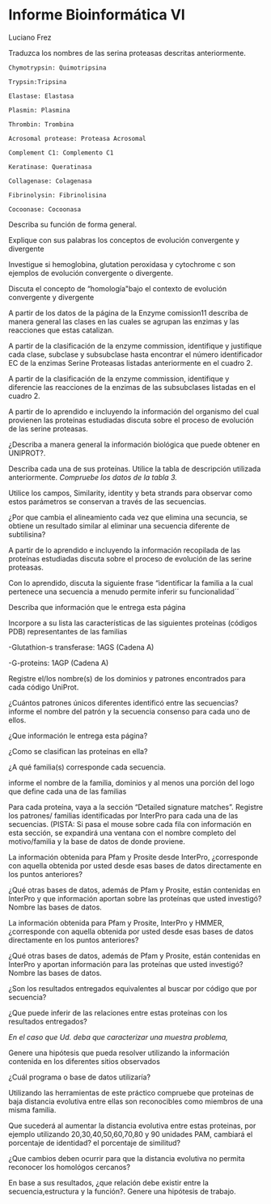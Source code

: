 # Informe Bioinformática VI
Luciano Frez

Traduzca los nombres de las serina proteasas descritas anteriormente.

    Chymotrypsin: Quimotripsina
    
    Trypsin:Tripsina
    
    Elastase: Elastasa
    
    Plasmin: Plasmina
    
    Thrombin: Trombina
    
    Acrosomal protease: Proteasa Acrosomal
    
    Complement C1: Complemento C1
    
    Keratinase: Queratinasa
    
    Collagenase: Colagenasa
    
    Fibrinolysin: Fibrinolisina
    
    Cocoonase: Cocoonasa

Describa su función de forma general.

Explique con sus palabras los conceptos de evolución convergente y divergente

Investigue si hemoglobina, glutation peroxidasa y cytochrome c son ejemplos de evolución
convergente o divergente.

Discuta el concepto de “homología"bajo el contexto de evolución convergente y divergente

A partir de los datos de la página de la Enzyme comission11 describa de manera general las
clases en las cuales se agrupan las enzimas y las reacciones que estas catalizan.

A partir de la clasificación de la enzyme commission, identifique y justifique cada clase,
subclase y subsubclase hasta encontrar el número identificador EC de la enzimas Serine
Proteasas listadas anteriormente en el cuadro 2.

A partir de la clasificación de la enzyme commission, identifique y diferencie las reacciones
de la enzimas de las subsubclases listadas en el cuadro 2.

A partir de lo aprendido e incluyendo la información del organismo del cual provienen las
proteínas estudiadas discuta sobre el proceso de evolución de las serine proteasas.

¿Describa a manera general la información biológica que puede obtener en UNIPROT?.

Describa cada una de sus proteínas. Utilice la tabla de descripción utilizada anteriormente. *Compruebe los datos de la tabla 3.*

Utilice los campos, Similarity, identity y beta strands para observar como estos parámetros
se conservan a través de las secuencias.

¿Por que cambia el alineamiento cada vez que elimina una secuncia, se obtiene un resultado
similar al eliminar una secuencia diferente de subtilisina?

A partir de lo aprendido e incluyendo la información recopilada de las proteínas estudiadas
discuta sobre el proceso de evolución de las serine proteasas.

Con lo aprendido, discuta la siguiente frase “identificar la familia a la cual pertenece una
secuencia a menudo permite inferir su funcionalidad´´

Describa que información que le entrega esta página

Incorpore a su lista las características de las siguientes proteínas (códigos PDB) representantes
de las familias

-Glutathion-s transferase: 1AGS (Cadena A)

-G-proteins: 1AGP (Cadena A)

Registre el/los nombre(s) de los dominios y patrones encontrados para cada código UniProt.

¿Cuántos patrones únicos diferentes identificó entre las secuencias? informe el nombre del
patrón y la secuencia consenso para cada uno de ellos.

¿Que información le entrega esta página?

¿Como se clasifican las proteínas en ella?

¿A qué familia(s) corresponde cada secuencia.

informe el nombre de la familia, dominios y al menos una porción del logo que define cada
una de las familias

Para cada proteína, vaya a la sección “Detailed signature matches”. Registre los patrones/
familias identificadas por InterPro para cada una de las secuencias. (PISTA: Si pasa
el mouse sobre cada fila con información en esta sección, se expandirá una ventana con el
nombre completo del motivo/familia y la base de datos de donde proviene.

La información obtenida para Pfam y Prosite desde InterPro, ¿corresponde con aquella
obtenida por usted desde esas bases de datos directamente en los puntos anteriores?

¿Qué otras bases de datos, además de Pfam y Prosite, están contenidas en InterPro y que
información aportan sobre las proteínas que usted investigó? Nombre las bases de datos.

La información obtenida para Pfam y Prosite, InterPro y HMMER, ¿corresponde con aquella
obtenida por usted desde esas bases de datos directamente en los puntos anteriores?

¿Qué otras bases de datos, además de Pfam y Prosite, están contenidas en InterPro y aportan
información para las proteínas que usted investigó? Nombre las bases de datos.

¿Son los resultados entregados equivalentes al buscar por código que por secuencia?

¿Que puede inferir de las relaciones entre estas proteínas con los resultados entregados?

*En el caso que Ud. deba que caracterizar una muestra problema,*

Genere una hipótesis que pueda resolver utilizando la información contenida en los diferentes
sitios observados

¿Cuál programa o base de datos utilizaría?

Utilizando las herramientas de este práctico compruebe que proteinas de baja distancia
evolutiva entre ellas son reconocibles como miembros de una misma familia.

Que sucederá al aumentar la distancia evolutiva entre estas proteinas, por ejemplo utilizando
20,30,40,50,60,70,80 y 90 unidades PAM, cambiará el porcentaje de identidad? el porcentaje
de similitud?

¿Que cambios deben ocurrir para que la distancia evolutiva no permita reconocer los homológos
cercanos?

En base a sus resultados, ¿que relación debe existir entre la secuencia,estructura y la función?.
Genere una hipótesis de trabajo.
